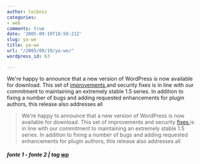 ```yaml
---
author: leibniz
categories:
- web
comments: true
date: '2005-09-19T18:50:21Z'
slug: ya-we
title: ya-we
url: "/2005/09/19/ya-we/"
wordpress_id: 63

---
```

We're happy to announce that a new version of WordPress is now available for download. This set of [improvements ](https://www.google.com)and security fixes is in line with our commitment to maintaining an extremely stable 1.5 series. In addition to fixing a number of bugs and adding requested enhancements for plugin authors, this release also addresses all

> We're happy to announce that a new version of WordPress is now available for download. This set of improvements and security [fixes ](https://earth.google.com)is in line with our commitment to maintaining an extremely stable 1.5 series. In addition to fixing a number of bugs and adding requested enhancements for plugin authors, this release also addresses all

##### fonte 1 - fonte 2 | tag [wp](https://www.technorati.com/tags/wp)
